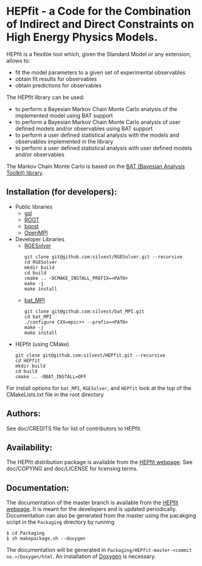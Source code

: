 HEPfit - a Code for the Combination of Indirect and Direct Constraints on High Energy Physics Models.
===================================================================

HEPfit is a flexible tool which, given the Standard Model or any extension,
allows to:

  - fit the model parameters to a given set of experimental observables
  - obtain fit results for observables
  - obtain predictions for observables

The HEPfit library can be used:

  - to perform a Bayesian Markov Chain Monte Carlo analysis of the implemented model using BAT support
  - to perform a Bayesian Markov Chain Monte Carlo analysis of user defined models and/or observables using BAT support
  - to perform a user defined statistical analysis with the models and observables implemented in the library
  - to perform a user defined statistical analysis with user defined models and/or observables

The Markov Chain Monte Carlo is based on the [BAT (Bayesian Analysis Toolkit) library](https://www.mppmu.mpg.de/bat/).

Installation (for developers):
--------
- Public libraries
  - [gsl](https://www.gnu.org/software/gsl/)
  - [ROOT](https://root.cern/install/)
  - [boost](https://www.boost.io/doc/user-guide/getting-started.html)
  - [OpenMPI](https://docs.open-mpi.org/en/v5.0.x/installing-open-mpi/quickstart.html)
- Developer Libraries
  - [RGESolver](https://github.com/silvest/RGESolver)
    ```{sh}
    git clone git@github.com:silvest/RGESolver.git --recursive
    cd RGESolver
    mkdir build
    cd build
    cmake .. -DCMAKE_INSTALL_PREFIX=<PATH>
    make -j
    make install
    ```
  - [bat_MPI](https://github.com/silvest/bat_MPI)
    ```{sh}
    git clone git@github.com:silvest/bat_MPI.git
    cd bat_MPI
    ./configure CXX=mpic++ --prefix=<PATH>
    make -j
    make install
    ```
- HEPfit (using CMake)
  ```{sh}
  git clone git@github.com:silvest/HEPfit.git --recursive
  cd HEPfit
  mkdir build
  cd build
  cmake .. -DBAT_INSTALL=OFF
  ```
For install options for ```bat_MPI```, ```RGESolver```, and ```HEPfit``` look at the top of the CMakeLists.txt file in the root directory


Authors:
--------
See doc/CREDITS file for list of contributors to HEPfit.

Availability:
-------------
The HEPfit distribution package is available from the [HEPfit webpage](https://hepfit.roma1.infn.it/).
See doc/COPYING and doc/LICENSE for licensing terms.

Documentation:
--------------
The documentation of the master branch is available from the [HEPfit webpage](https://hepfit.roma1.infn.it/doc/master/index.html). It is meant for the developers and is updated periodically. Documentation can also be generated from the master using the pacakging script in the `Packaging` directory by running
~~~~~~~~~~~~~~~~~~~~~~~~~~~~
$ cd Packaging
$ sh makepackage.sh --doxygen
~~~~~~~~~~~~~~~~~~~~~~~~~~~~
The documentation will be generated in `Packaging/HEPfit-master-<commit no.>/Doxygen/html`. An installation of [Doxygen](https://www.doxygen.nl/) is necessary.
